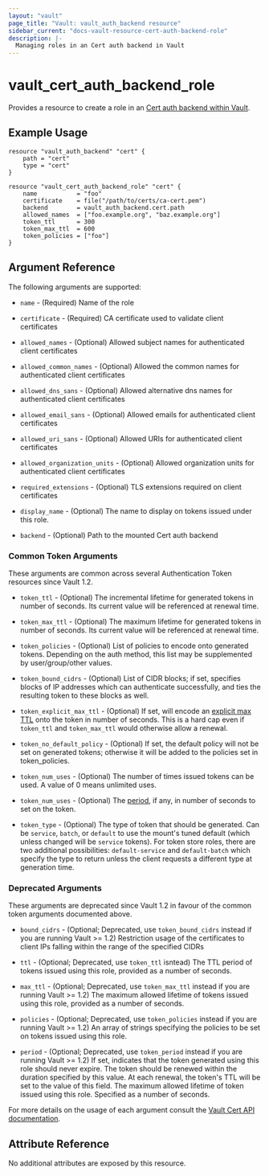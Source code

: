 ```yaml
---
layout: "vault"
page_title: "Vault: vault_auth_backend resource"
sidebar_current: "docs-vault-resource-cert-auth-backend-role"
description: |-
  Managing roles in an Cert auth backend in Vault
---
```


# vault\_cert\_auth\_backend\_role

Provides a resource to create a role in an [Cert auth backend within Vault](https://www.vaultproject.io/docs/auth/cert.html).

## Example Usage

```hcl
resource "vault_auth_backend" "cert" {
    path = "cert"
    type = "cert"
}

resource "vault_cert_auth_backend_role" "cert" {
    name           = "foo"
    certificate    = file("/path/to/certs/ca-cert.pem")
    backend        = vault_auth_backend.cert.path
    allowed_names  = ["foo.example.org", "baz.example.org"]
    token_ttl      = 300
    token_max_ttl  = 600
    token_policies = ["foo"]
}
```

## Argument Reference

The following arguments are supported:

* `name` - (Required) Name of the role

* `certificate` - (Required) CA certificate used to validate client certificates

* `allowed_names` - (Optional) Allowed subject names for authenticated client certificates

* `allowed_common_names` - (Optional) Allowed the common names for authenticated client certificates

* `allowed_dns_sans` - (Optional) Allowed alternative dns names for authenticated client certificates

* `allowed_email_sans` - (Optional) Allowed emails for authenticated client certificates

* `allowed_uri_sans` - (Optional) Allowed URIs for authenticated client certificates

* `allowed_organization_units` - (Optional) Allowed organization units for authenticated client certificates

* `required_extensions` - (Optional) TLS extensions required on client certificates

* `display_name` - (Optional) The name to display on tokens issued under this role.

* `backend` - (Optional) Path to the mounted Cert auth backend

### Common Token Arguments

These arguments are common across several Authentication Token resources since Vault 1.2.

* `token_ttl` - (Optional) The incremental lifetime for generated tokens in number of seconds.
  Its current value will be referenced at renewal time.

* `token_max_ttl` - (Optional) The maximum lifetime for generated tokens in number of seconds.
  Its current value will be referenced at renewal time.

* `token_policies` - (Optional) List of policies to encode onto generated tokens. Depending
  on the auth method, this list may be supplemented by user/group/other values.

* `token_bound_cidrs` - (Optional) List of CIDR blocks; if set, specifies blocks of IP
  addresses which can authenticate successfully, and ties the resulting token to these blocks
  as well.

* `token_explicit_max_ttl` - (Optional) If set, will encode an
  [explicit max TTL](https://www.vaultproject.io/docs/concepts/tokens.html#token-time-to-live-periodic-tokens-and-explicit-max-ttls)
  onto the token in number of seconds. This is a hard cap even if `token_ttl` and
  `token_max_ttl` would otherwise allow a renewal.

* `token_no_default_policy` - (Optional) If set, the default policy will not be set on
  generated tokens; otherwise it will be added to the policies set in token_policies.

* `token_num_uses` - (Optional) The number of times issued tokens can be used.
  A value of 0 means unlimited uses.

* `token_num_uses` - (Optional) The
  [period](https://www.vaultproject.io/docs/concepts/tokens.html#token-time-to-live-periodic-tokens-and-explicit-max-ttls),
  if any, in number of seconds to set on the token.

* `token_type` - (Optional) The type of token that should be generated. Can be `service`,
  `batch`, or `default` to use the mount's tuned default (which unless changed will be
  `service` tokens). For token store roles, there are two additional possibilities:
  `default-service` and `default-batch` which specify the type to return unless the client
  requests a different type at generation time.

### Deprecated Arguments

These arguments are deprecated since Vault 1.2 in favour of the common token arguments
documented above.

* `bound_cidrs` - (Optional; Deprecated, use `token_bound_cidrs` instead if you are running Vault >= 1.2) Restriction usage of the
  certificates to client IPs falling within the range of the specified CIDRs

* `ttl` - (Optional; Deprecated, use `token_ttl` isntead) The TTL period of tokens issued
  using this role, provided as a number of seconds.

* `max_ttl` - (Optional; Deprecated, use `token_max_ttl` instead if you are running Vault >= 1.2) The maximum allowed lifetime of tokens
  issued using this role, provided as a number of seconds.

* `policies` - (Optional; Deprecated, use `token_policies` instead if you are running Vault >= 1.2) An array of strings
  specifying the policies to be set on tokens issued using this role.

* `period` - (Optional; Deprecated, use `token_period` instead if you are running Vault >= 1.2) If set, indicates that the
  token generated using this role should never expire. The token should be renewed within the
  duration specified by this value. At each renewal, the token's TTL will be set to the
  value of this field. The maximum allowed lifetime of token issued using this
  role. Specified as a number of seconds.

For more details on the usage of each argument consult the [Vault Cert API documentation](https://www.vaultproject.io/api/auth/cert/index.html).

## Attribute Reference

No additional attributes are exposed by this resource.
